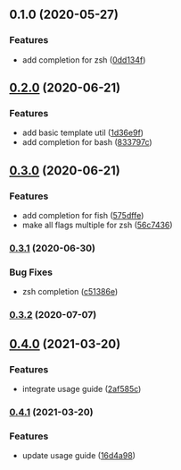 ## 0.1.0 (2020-05-27)


### Features

* add completion for zsh ([0dd134f](https://github.com/MunifTanjim/oclif-plugin-completion/commit/0dd134f7e823dab2723a0e81c78858a30c32e355))

## [0.2.0](https://github.com/MunifTanjim/oclif-plugin-completion/compare/0.1.0...0.2.0) (2020-06-21)


### Features

* add basic template util ([1d36e9f](https://github.com/MunifTanjim/oclif-plugin-completion/commit/1d36e9f671acfa822287e5708bca2ec8d4b5cc65))
* add completion for bash ([833797c](https://github.com/MunifTanjim/oclif-plugin-completion/commit/833797cd691b563b2c921f7f78492f07196cc778))

## [0.3.0](https://github.com/MunifTanjim/oclif-plugin-completion/compare/0.2.0...0.3.0) (2020-06-21)


### Features

* add completion for fish ([575dffe](https://github.com/MunifTanjim/oclif-plugin-completion/commit/575dffe70ca8a8bd49d74ebf51ab495a8355d65b))
* make all flags multiple for zsh ([56c7436](https://github.com/MunifTanjim/oclif-plugin-completion/commit/56c74360a5c5410c4f9f0e242134de6bfe1551b9))

### [0.3.1](https://github.com/MunifTanjim/oclif-plugin-completion/compare/0.3.0...0.3.1) (2020-06-30)


### Bug Fixes

* zsh completion ([c51386e](https://github.com/MunifTanjim/oclif-plugin-completion/commit/c51386e9bb5c8182cad3c1df8413d2f4b02143a4))

### [0.3.2](https://github.com/MunifTanjim/oclif-plugin-completion/compare/0.3.1...0.3.2) (2020-07-07)

## [0.4.0](https://github.com/MunifTanjim/oclif-plugin-completion/compare/0.3.2...0.4.0) (2021-03-20)


### Features

* integrate usage guide ([2af585c](https://github.com/MunifTanjim/oclif-plugin-completion/commit/2af585ccd00b569f9d4fa1cd26665c6c670c42fa))

### [0.4.1](https://github.com/MunifTanjim/oclif-plugin-completion/compare/0.4.0...0.4.1) (2021-03-20)


### Features

* update usage guide ([16d4a98](https://github.com/MunifTanjim/oclif-plugin-completion/commit/16d4a98e5f0bd4ea5585320912ceb7412073b84b))

